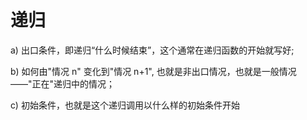 # 递归
 a) 出口条件，即递归“什么时候结束”，这个通常在递归函数的开始就写好; 
 
 b)  如何由"情况 n" 变化到"情况 n+1", 也就是非出口情况，也就是一般情况——"正在"递归中的情况； 
 
 c)  初始条件，也就是这个递归调用以什么样的初始条件开始